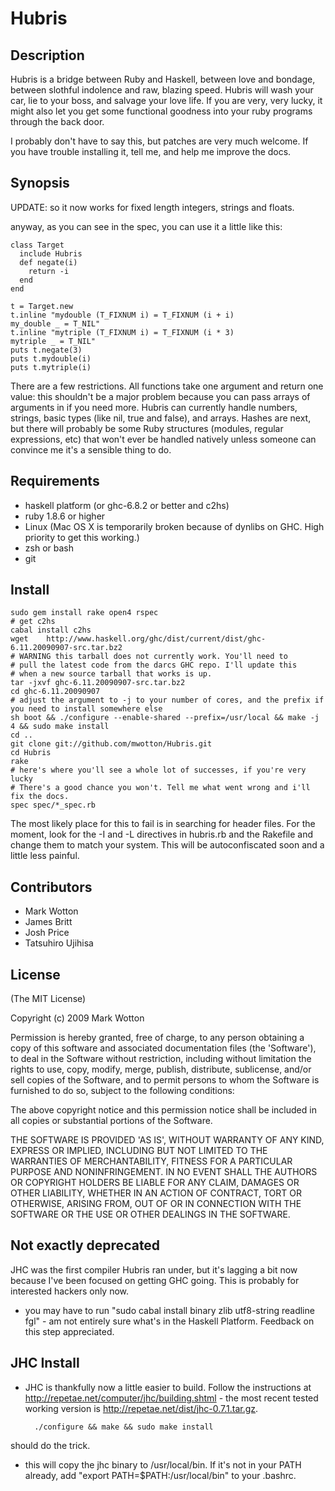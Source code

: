 # Hubris

## Description

Hubris is a bridge between Ruby and Haskell, between love and bondage,
between slothful indolence and raw, blazing speed. Hubris will wash
your car, lie to your boss, and salvage your love life. If you are 
very, very lucky, it might also let you get some functional goodness 
into your ruby programs through the back door.

I probably don't have to say this, but patches are very much
welcome. If you have trouble installing it, tell me, and help me
improve the docs.

## Synopsis

UPDATE: so it now works for fixed length integers, strings and floats.

anyway, as you can see in the spec, you can use it a little like this:

    class Target
      include Hubris
      def negate(i)
        return -i
      end
    end

    t = Target.new
    t.inline "mydouble (T_FIXNUM i) = T_FIXNUM (i + i)
    my_double _ = T_NIL"
    t.inline "mytriple (T_FIXNUM i) = T_FIXNUM (i * 3)
    mytriple _ = T_NIL"
    puts t.negate(3)
    puts t.mydouble(i)
    puts t.mytriple(i)

There are a few restrictions. All functions take one argument and
return one value: this shouldn't be a major problem because you can
pass arrays of arguments in if you need more. Hubris can currently
handle numbers, strings, basic types (like nil, true and false), and
arrays. Hashes are next, but there will probably be some Ruby
structures (modules, regular expressions, etc) that won't ever be 
handled natively unless someone can convince me it's a sensible thing
to do.

## Requirements

* haskell platform (or ghc-6.8.2 or better and c2hs)
* ruby 1.8.6 or higher
* Linux (Mac OS X is temporarily broken because of dynlibs on
  GHC. High priority to get this working.)
* zsh or bash
* git

## Install

 
    sudo gem install rake open4 rspec
    # get c2hs
    cabal install c2hs
    wget    http://www.haskell.org/ghc/dist/current/dist/ghc-6.11.20090907-src.tar.bz2
    # WARNING this tarball does not currently work. You'll need to
    # pull the latest code from the darcs GHC repo. I'll update this
    # when a new source tarball that works is up.
    tar -jxvf ghc-6.11.20090907-src.tar.bz2
    cd ghc-6.11.20090907
    # adjust the argument to -j to your number of cores, and the prefix if you need to install somewhere else
    sh boot && ./configure --enable-shared --prefix=/usr/local && make -j 4 && sudo make install
    cd ..
    git clone git://github.com/mwotton/Hubris.git
    cd Hubris
    rake
    # here's where you'll see a whole lot of successes, if you're very lucky
    # There's a good chance you won't. Tell me what went wrong and i'll fix the docs.
    spec spec/*_spec.rb

The most likely place for this to fail is in searching for header
files. For the moment, look for the -I and -L directives in hubris.rb
and the Rakefile and change them to match your system. This will be
autoconfiscated soon and a little less painful.

## Contributors

* Mark Wotton
* James Britt
* Josh Price
* Tatsuhiro Ujihisa

## License

(The MIT License)

Copyright (c) 2009 Mark Wotton

Permission is hereby granted, free of charge, to any person obtaining
a copy of this software and associated documentation files (the
'Software'), to deal in the Software without restriction, including
without limitation the rights to use, copy, modify, merge, publish,
distribute, sublicense, and/or sell copies of the Software, and to
permit persons to whom the Software is furnished to do so, subject to
the following conditions:

The above copyright notice and this permission notice shall be
included in all copies or substantial portions of the Software.

THE SOFTWARE IS PROVIDED 'AS IS', WITHOUT WARRANTY OF ANY KIND,
EXPRESS OR IMPLIED, INCLUDING BUT NOT LIMITED TO THE WARRANTIES OF
MERCHANTABILITY, FITNESS FOR A PARTICULAR PURPOSE AND NONINFRINGEMENT.
IN NO EVENT SHALL THE AUTHORS OR COPYRIGHT HOLDERS BE LIABLE FOR ANY
CLAIM, DAMAGES OR OTHER LIABILITY, WHETHER IN AN ACTION OF CONTRACT,
TORT OR OTHERWISE, ARISING FROM, OUT OF OR IN CONNECTION WITH THE
SOFTWARE OR THE USE OR OTHER DEALINGS IN THE SOFTWARE.

## Not exactly deprecated

JHC was the first compiler Hubris ran under, but it's lagging a bit
now because I've been focused on getting GHC going. This is probably
for interested hackers only now.

- you may have to run "sudo cabal install binary zlib utf8-string readline fgl" - am not entirely sure what's in the Haskell
  Platform. Feedback on this step appreciated.
## JHC Install

- JHC is thankfully now a little easier to build. Follow the instructions at http://repetae.net/computer/jhc/building.shtml - the
  most recent tested working version is http://repetae.net/dist/jhc-0.7.1.tar.gz.

        ./configure && make && sudo make install

should do the trick.

- this will copy the jhc binary to /usr/local/bin. If it's not in your
  PATH already, add "export PATH=$PATH:/usr/local/bin" to your .bashrc.

[haskell_platform]: http://hackage.haskell.org/platform/
[jhc]: http://repetae.net/computer/jhc/

